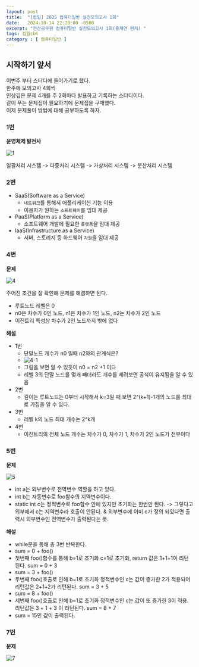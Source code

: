 ```yaml
---
layout: post
title:  "[컴일] 2025 컴퓨터일반 실전모의고사 1회"
date:   2024-10-14 22:20:00 -0500
excerpt: "전산공무원 컴퓨터일반 실전모의고사 1회(홍재연 편저) "
tags: 컴일cbt
category : [ 컴퓨터일반 ]
---
```


## 시작하기 앞서

이번주 부터 스터디에 들어가기로 했다.  
한주에 모의고사 4회씩  
인상깊은 문제 4개를 주 2회마다 발표하고 기록하는 스터디이다.  
같이 푸는 문제집이 필요하기에 문제집을 구매했다.  
이제 문제풀이 방법에 대해 공부하도록 하자.  

### 1번

**운영체제 발전사**  

<img src="https://i.ibb.co/KWwRrK1/1.png" alt="1" border="0">

일괄처리 시스템 -> 다중처리 시스템 -> 가상처리 시스템 -> 분산처리 시스템


### 2번

+ SaaS(Software as a Service)
  + `네트워크`를 통해서 애플리케이션 기능 이용
  + 이용자가 원하는 `소프트웨어`를 임대 제공
+ PaaS(Platform as a Service)
  + 소프트웨어 개발에 필요한 `플랫폼`을 임대 제공
+ IaaS(Infrastructure as a Service)
  + 서버, 스토리지 등 하드웨어 `자원`을 임대 제공

### 4번

**문제**  

<img src="https://i.ibb.co/0MQCwrH/4.png" alt="4" border="0">

주어진 조건을 잘 확인해 문제를 해결하면 된다.  
+ 루트노드 레벨은 0
+ n0은 차수가 0인 노드, n1은 차수가 1인 노드, n2는 차수가 2인 노드
+ 이진트리 특성상 차수가 2인 노드까지 밖에 없다

**해설**  

+ 1번
  + 단말노드 개수가 n0 일때 n2와의 관계식은?
  + <img src="https://i.ibb.co/vztgJBW/4-1.png" alt="4-1" border="0">
  + 그림을 보면 알 수 있듯이 n0 = n2 +1 이다
  + 레벨 3의 단말 노드를 몇개 빼더라도 개수를 세려보면 공식이 유지됨을 알 수 있음
+ 2번
  + 깊이는 루트노드는 0부터 시작해서 k=3일 때 보면 2^(k+1)-1개의 노드를 최대로 가짐을 알 수 있다.
+ 3번
  + 레벨 k의 노드 최대 개수는 2^k개
+ 4번
  + 이진트리의 전체 노드 개수는 차수가 0, 차수가 1, 차수가 2인 노드가 전부이다

### 5번

**문제**  

<img src="https://i.ibb.co/n7gZncx/5.png" alt="5" border="0">

+ int a는 외부변수로 전역변수 역할을 하고 있다.
+ int b는 자동변수로 foo함수의 지역변수이다.
+ static int c는 정적변수로 foo함수 안에 있지만 초기화는 한번만 된다. -> 그렇다고 외부에서 c는 지역변수라 호출이 안된다. & 외부변수에 이미 c가 정의 되있다면 출력시 외부변수인 전역변수가 출력된다는 뜻.

**해설**  
+ while문을 통해 총 3번 반복한다.
+ sum = 0 + foo()
+ 첫번째 foo()함수를 통해 b=1로 초기화 c=1로 초기화, return 값은 1+1+1이 리턴된다. sum = 0 + 3
+ sum = 3 + foo()
+ 두번째 foo()호출로 인해 b=1로 초기화 정적변수인 c는 값이 증가한 2가 적용되어 리턴값은 2+1+2가 리턴된다. sum = 3 + 5
+ sum = 8 + foo()
+ 세번째 foo()호출로 인해 b=1로 초기화 정적변수인 c는 값이 또 증가한 3이 적용. 리턴값은 3 + 1 + 3 이 리턴된다. sum = 8 + 7
+ sum = 15인 값이 출력된다.

### 7번

**문제**  

<img src="https://i.ibb.co/tp0fHdN/7.png" alt="7" border="0">
